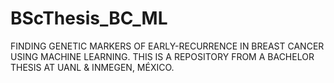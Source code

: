 # BScThesis_BC_ML
FINDING GENETIC MARKERS OF EARLY-RECURRENCE IN BREAST CANCER USING MACHINE LEARNING. THIS IS A REPOSITORY FROM A BACHELOR THESIS AT UANL &amp; INMEGEN, MÉXICO.
